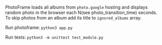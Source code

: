 PhotoFrame loads all albums from `photo.google` hosting and displays random photo in the browser each N(see photo_transition_time) seconds.
To skip photos from an album add its title to `ignored_albums` array.



Run photoframe: `python3 app.py` 

Run tests: `python3 -m unittest test_module.py`